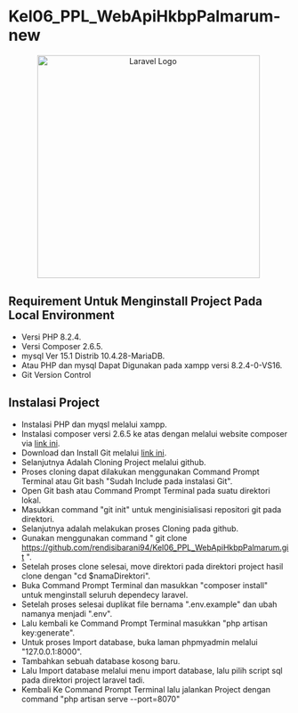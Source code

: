 # Kel06_PPL_WebApiHkbpPalmarum-new

<p align="center"><a href="https://laravel.com" target="_blank"><img src="https://raw.githubusercontent.com/laravel/art/master/logo-lockup/5%20SVG/2%20CMYK/1%20Full%20Color/laravel-logolockup-cmyk-red.svg" width="400" alt="Laravel Logo"></a></p>

## Requirement Untuk Menginstall Project Pada Local Environment
- Versi PHP 8.2.4.
- Versi Composer 2.6.5.
- mysql Ver 15.1 Distrib 10.4.28-MariaDB.
- Atau PHP dan mysql Dapat Digunakan pada xampp versi 8.2.4-0-VS16.
- Git Version Control


## Instalasi Project

- Instalasi PHP dan myqsl melalui xampp.
- Instalasi composer versi 2.6.5 ke atas dengan melalui website composer via [link ini](https://getcomposer.org/).
- Download dan Install Git melalui [link ini](https://git-scm.com/downloads). 
- Selanjutnya Adalah Cloning Project melalui github.
- Proses cloning dapat dilakukan menggunakan Command Prompt Terminal atau Git bash "Sudah Include pada instalasi Git".
- Open Git bash atau Command Prompt Terminal pada suatu direktori lokal.
- Masukkan command "git init" untuk menginisialisasi repositori git pada direktori.
- Selanjutnya adalah melakukan proses Cloning pada github.
- Gunakan menggunakan command " git clone https://github.com/rendisibarani94/Kel06_PPL_WebApiHkbpPalmarum.git ".
- Setelah proses clone selesai, move direktori pada direktori project hasil clone dengan "cd $namaDirektori".
- Buka Command Prompt Terminal dan masukkan "composer install" untuk menginstall seluruh dependecy laravel.
- Setelah proses selesai duplikat file bernama ".env.example" dan ubah namanya menjadi ".env".
- Lalu kembali ke Command Prompt Terminal masukkan "php artisan key:generate".
- Untuk proses Import database, buka laman phpmyadmin melalui "127.0.0.1:8000".
- Tambahkan sebuah database kosong baru.
- Lalu Import database melalui menu import database, lalu pilih script sql pada direktori project laravel tadi.
- Kembali Ke Command Prompt Terminal lalu jalankan Project dengan command "php artisan serve --port=8070"

